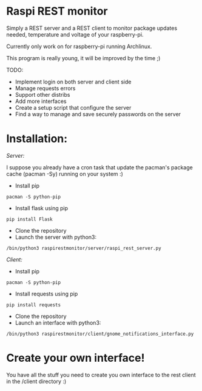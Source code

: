 Raspi REST monitor
================

Simply a REST server and a REST client to monitor package updates needed, temperature and voltage of your raspberry-pi.

Currently only work on for raspberry-pi running Archlinux.

This program is really young, it will be improved by the time ;)

TODO:
- Implement login on both server and client side
- Manage requests errors
- Support other distribs
- Add more interfaces
- Create a setup script that configure the server
- Find a way to manage and save securely passwords on the server

Installation:
============

*Server:*

I suppose you already have a cron task that update the pacman's package cache (pacman -Sy) running on your system :)

- Install pip
~~~
pacman -S python-pip
~~~
- Install flask using pip
~~~
pip install Flask
~~~
- Clone the repository
- Launch the server with python3:
~~~
/bin/python3 raspirestmonitor/server/raspi_rest_server.py
~~~

*Client:*

- Install pip
~~~
pacman -S python-pip
~~~
- Install requests using pip
~~~
pip install requests
~~~
- Clone the repository
- Launch an interface with python3:
~~~
/bin/python3 raspirestmonitor/client/gnome_notifications_interface.py
~~~

Create your own interface!
==========================

You have all the stuff you need to create you own interface to the rest client
in the /client directory :)
